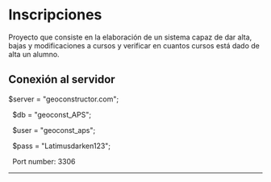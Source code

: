 # Inscripciones
Proyecto que consiste en la elaboración de un sistema capaz de dar alta, bajas y modificaciones a cursos y verificar en cuantos cursos está dado de alta un alumno.
## Conexión al servidor

$server = "geoconstructor.com";

&nbsp;
$db = "geoconst_APS";

&nbsp;
$user = "geoconst_aps";

&nbsp;
$pass = "Latimusdarken123";

&nbsp;
Port number: 3306

---
